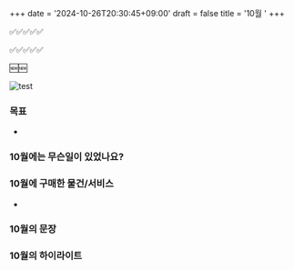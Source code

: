 +++
date = '2024-10-26T20:30:45+09:00'
draft = false
title = '10월 '
+++

<!-- 
hugo new --kind monthly content/monthly/#.md
-->

✅✅✅✅✅

✅✅✅✅✅

🆕🆕

![test](https://pbs.twimg.com/media/Ga0LxVxboAAgmDQ?format=jpg&name=small)

### 목표
- 

### 10월에는 무슨일이 있었나요?

### 10월에 구매한 물건/서비스
- 

### 10월의 문장

### 10월의 하이라이트